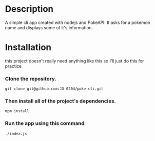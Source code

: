 # Description

A simple cli app created with nodejs and PokeAPI. It asks for a pokemon name and displays some of it's information.

# Installation

this project doesn't really need anything like this so I'll just do this for practice

### Clone the repository.

`git clone git@github.com:JG-0204/poke-cli.git`

### Then install all of the project's dependencies.

`npm install`

### Run the app using this command

`./index.js`
